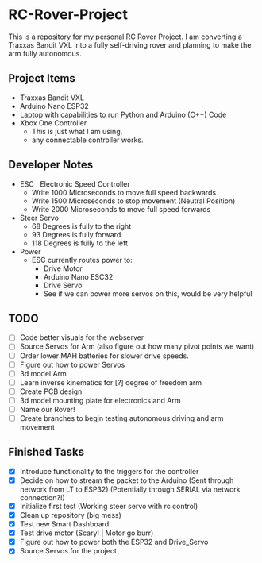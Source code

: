 # RC-Rover-Project

This is a repository for my personal RC Rover Project. I am converting a Traxxas Bandit VXL into a fully self-driving rover and planning to make the arm fully autonomous.

## Project Items
- Traxxas Bandit VXL
- Arduino Nano ESP32
- Laptop with capabilities to run Python and Arduino (C++) Code
- Xbox One Controller
    - This is just what I am using,
    - any connectable controller works.

## Developer Notes
- ESC | Electronic Speed Controller
    - Write 1000 Microseconds to move full speed backwards
    - Write 1500 Microseconds to stop movement (Neutral Position)
    - Write 2000 Microseconds to move full speed forwards
- Steer Servo
    - 68 Degrees is fully to the right
    - 93 Degrees is fully forward
    - 118 Degrees is fully to the left
- Power
    - ESC currently routes power to:
        - Drive Motor
        - Arduino Nano ESC32
        - Drive Servo
        - See if we can power more servos on this, would be very helpful

## TODO
- [ ] Code better visuals for the webserver
- [ ] Source Servos for Arm (also figure out how many pivot points we want)
- [ ] Order lower MAH batteries for slower drive speeds.
- [ ] Figure out how to power Servos
- [ ] 3d model Arm
- [ ] Learn inverse kinematics for [?] degree of freedom arm
- [ ] Create PCB design
- [ ] 3d model mounting plate for electronics and Arm
- [ ] Name our Rover!
- [ ] Create branches to begin testing autonomous driving and arm movement

## Finished Tasks
- [x] Introduce functionality to the triggers for the controller
- [x] Decide on how to stream the packet to the Arduino (Sent through network from LT to ESP32) (Potentially through SERIAL via network connection?!)
- [x] Initialize first test (Working steer servo with rc control)
- [x] Clean up repository (big mess)
- [x] Test new Smart Dashboard
- [x] Test drive motor (Scary! | Motor go burr)
- [x] Figure out how to power both the ESP32 and Drive_Servo
- [x] Source Servos for the project